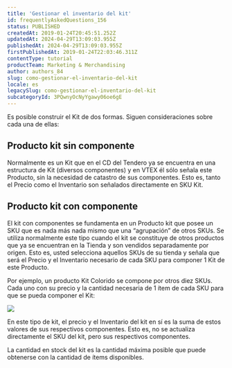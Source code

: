 ```yaml
---
title: 'Gestionar el inventario del kit'
id: frequentlyAskedQuestions_156
status: PUBLISHED
createdAt: 2019-01-24T20:45:51.252Z
updatedAt: 2024-04-29T13:09:03.955Z
publishedAt: 2024-04-29T13:09:03.955Z
firstPublishedAt: 2019-01-24T22:03:46.311Z
contentType: tutorial
productTeam: Marketing & Merchandising
author: authors_84
slug: como-gestionar-el-inventario-del-kit
locale: es
legacySlug: como-gestionar-el-inventario-del-kit
subcategoryId: 3PQwnyOcNyYgawy06oe6gE
---
```


Es posible construir el Kit de dos formas. Siguen consideraciones sobre cada una de ellas:

## Producto kit sin componente

Normalmente es un Kit que en el CD del Tendero ya se encuentra en una estructura de Kit (diversos componentes) y en VTEX él sólo señala este Producto, sin la necesidad de catastro de sus componentes. Esto es, tanto el Precio como el Inventario son señalados directamente en SKU Kit.

## Producto kit con componente

El kit con componentes se fundamenta en un Producto kit que posee un SKU que es nada más nada mismo que una “agrupación” de otros SKUs. Se utiliza normalmente este tipo cuando el kit se constituye de otros productos que ya se encuentran en la Tienda y son vendidos separadamente por origen. Esto es, usted selecciona aquellos SKUs de su tienda y señala que será el Precio y el Inventario necesario de cada SKU para componer 1 Kit de este Producto. 

Por ejemplo, un producto Kit Colorido se compone por otros diez SKUs. Cada uno con su precio y la cantidad necesaria de 1 ítem de cada SKU para que se pueda componer el Kit:

![](https://images.contentful.com/alneenqid6w5/2zwcLWeIX2kwsiQ0GCYm6G/b11fa6ded4ffb56faed9bc0158e980ae/kitcolorido.png)

En este tipo de kit, el precio y el Inventario del kit en sí es la suma de estos valores de sus respectivos componentes. Esto es, no se actualiza directamente el SKU del kit, pero sus respectivos componentes.

La cantidad en stock del kit es la cantidad máxima posible que puede obtenerse con la cantidad de ítems disponibles.
